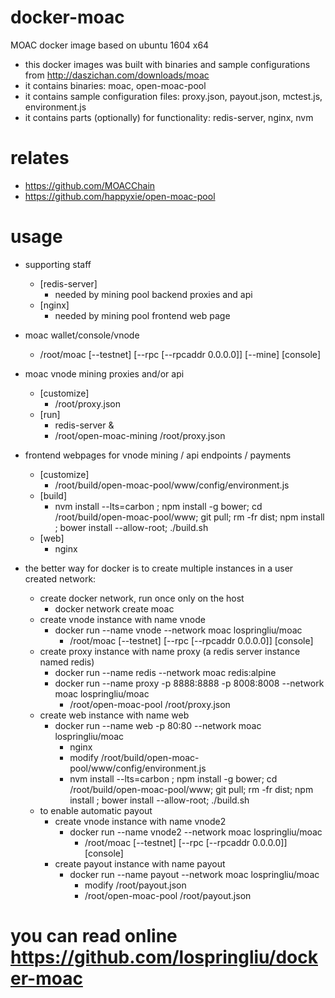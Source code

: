 # docker-moac
MOAC docker image based on ubuntu 1604 x64

- this docker images was built with binaries and sample configurations from http://daszichan.com/downloads/moac
- it contains binaries: moac, open-moac-pool
- it contains sample configuration files: proxy.json, payout.json, mctest.js, environment.js
- it contains parts (optionally) for functionality: redis-server, nginx, nvm

# relates
- https://github.com/MOACChain
- https://github.com/happyxie/open-moac-pool

# usage
- supporting staff
  - [redis-server]
    - needed by mining pool backend proxies and api
  - [nginx]
    - needed by mining pool frontend web page
- moac wallet/console/vnode
  - /root/moac [--testnet] [--rpc [--rpcaddr 0.0.0.0]] [--mine] [console]
- moac vnode mining proxies and/or api
  - [customize]
    - /root/proxy.json
  - [run]
    - redis-server &
    - /root/open-moac-mining /root/proxy.json

- frontend webpages for vnode mining / api endpoints / payments
  - [customize]
    - /root/build/open-moac-pool/www/config/environment.js
  - [build]
    - nvm install --lts=carbon ; npm install -g bower;  cd /root/build/open-moac-pool/www; git pull; rm -fr dist; npm install ; bower install --allow-root; ./build.sh
  - [web]
    - nginx

- the better way for docker is to create multiple instances in a user created network:
  - create docker network, run once only on the host
    - docker network create moac
  - create vnode instance with name vnode
    - docker run --name vnode --network moac lospringliu/moac
      - /root/moac [--testnet] [--rpc [--rpcaddr 0.0.0.0]] [console]
  - create proxy instance with name proxy (a redis server instance named redis)
    - docker run --name redis --network moac redis:alpine
    - docker run --name proxy -p 8888:8888 -p 8008:8008 --network moac lospringliu/moac
      - /root/open-moac-pool /root/proxy.json
  - create web instance with name web
    - docker run --name web -p 80:80 --network moac lospringliu/moac
      - nginx
      - modify /root/build/open-moac-pool/www/config/environment.js
      - nvm install --lts=carbon ; npm install -g bower;  cd /root/build/open-moac-pool/www; git pull; rm -fr dist; npm install ; bower install --allow-root; ./build.sh
  - to enable automatic payout
    - create vnode instance with name vnode2
      - docker run --name vnode2 --network moac lospringliu/moac
        - /root/moac [--testnet] [--rpc [--rpcaddr 0.0.0.0]] [console]
    - create payout instance with name payout
      - docker run --name payout --network moac lospringliu/moac
        - modify  /root/payout.json
        - /root/open-moac-pool /root/payout.json

# you can read online https://github.com/lospringliu/docker-moac
